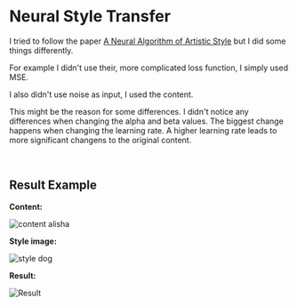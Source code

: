 # Neural Style Transfer

I tried to follow the paper [A Neural Algorithm of Artistic Style](https://arxiv.org/pdf/1508.06576v2.pdf) but I did some things differently. 

For example I didn't use their, more complicated loss function, I simply used MSE.

I also didn't use noise as input, I used the content.

This might be the reason for some differences. I didn't notice any differences when changing the alpha and beta values. The biggest change happens when changing the learning rate. A higher learning rate leads to more significant changens to the original content.

<br>

## Result Example
**Content:**

![content alisha](https://github.com/wilhelmberghammer/MachineLearning/blob/main/neural_style_transfer/content_images/alisha.jpg)

**Style image:**

![style dog](https://github.com/wilhelmberghammer/MachineLearning/blob/main/neural_style_transfer/style_images/dog_abstract_style.jpg)

**Result:**

![Result](https://github.com/wilhelmberghammer/MachineLearning/blob/main/neural_style_transfer/generated_images/alisha_2.png)